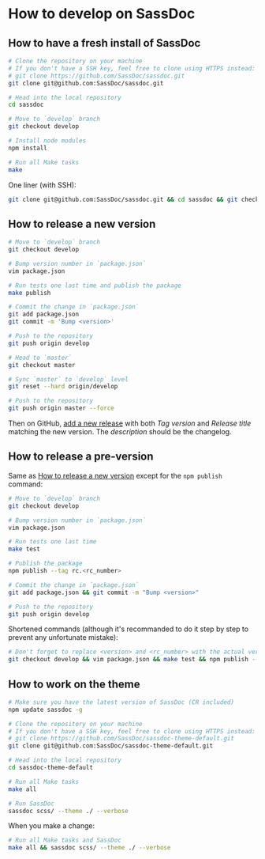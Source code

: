 # How to develop on SassDoc

## How to have a fresh install of SassDoc

```sh
# Clone the repository on your machine
# If you don't have a SSH key, feel free to clone using HTTPS instead:
# git clone https://github.com/SassDoc/sassdoc.git
git clone git@github.com:SassDoc/sassdoc.git

# Head into the local repository
cd sassdoc

# Move to `develop` branch
git checkout develop

# Install node modules
npm install

# Run all Make tasks
make
```

One liner (with SSH):

```sh
git clone git@github.com:SassDoc/sassdoc.git && cd sassdoc && git checkout develop && npm install && make
```

## How to release a new version

```sh
# Move to `develop` branch
git checkout develop

# Bump version number in `package.json`
vim package.json

# Run tests one last time and publish the package
make publish

# Commit the change in `package.json`
git add package.json
git commit -m 'Bump <version>'

# Push to the repository
git push origin develop

# Head to `master`
git checkout master

# Sync `master` to `develop` level
git reset --hard origin/develop

# Push to the repository
git push origin master --force
```

Then on GitHub, [add a new release](https://github.com/SassDoc/sassdoc/releases/new) with both *Tag version* and *Release title* matching the new version. The *description* should be the changelog.

## How to release a pre-version

Same as [How to release a new version](#how-to-release-a-new-version) except for the `npm publish` command:

```sh
# Move to `develop` branch
git checkout develop

# Bump version number in `package.json`
vim package.json

# Run tests one last time
make test

# Publish the package
npm publish --tag rc.<rc_number>

# Commit the change in `package.json`
git add package.json && git commit -m "Bump <version>"

# Push to the repository
git push origin develop
```

Shortened commands (although it's recommanded to do it step by step to prevent any unfortunate mistake):

```sh
# Don't forget to replace <version> and <rc_number> with the actual version number and RC number
git checkout develop && vim package.json && make test && npm publish --tag rc.<rc_number> && git add package.json && git commit -m "Bump <version>-rc.<rc_number>" && git push origin develop
```

## How to work on the theme

```sh
# Make sure you have the latest version of SassDoc (CR included)
npm update sassdoc -g

# Clone the repository on your machine
# If you don't have a SSH key, feel free to clone using HTTPS instead:
# git clone https://github.com/SassDoc/sassdoc-theme-default.git
git clone git@github.com:SassDoc/sassdoc-theme-default.git

# Head into the local repository
cd sassdoc-theme-default

# Run all Make tasks
make all

# Run SassDoc
sassdoc scss/ --theme ./ --verbose
```

When you make a change:

```sh
# Run all Make tasks and SassDoc
make all && sassdoc scss/ --theme ./ --verbose
```

